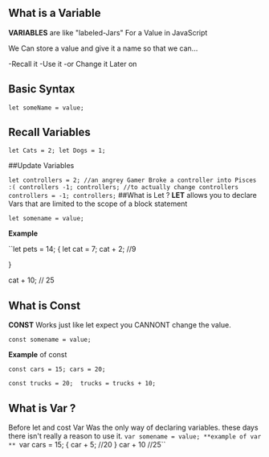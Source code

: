 ## What is a Variable

**VARIABLES** are like "labeled-Jars" For a Value in JavaScript

We Can store a value and give it a name so that we can...

-Recall it 
-Use it
-or Change it Later on

## Basic Syntax

``let someName = value;``
## Recall Variables

``let Cats = 2;
  let Dogs = 1;``
  
##Update Variables

``let controllers = 2;
//an angrey Gamer Broke a controller into Pisces :(
controllers -1;
controllers;
//to actually change controllers 
controllers = -1;
controllers;``
##What is Let ?
**LET** allows you to declare Vars that are limited to the scope of a block statement

``let somename = value;``

**Example** 

``let pets = 14;
  {
     let cat = 7;
     cat + 2; //9
  
  }  
     
cat + 10; // 25

## What is Const 

**CONST** Works just like let expect you CANNONT change the value.

``const somename = value;``

**Example** of const

``const cars = 15;
  cars = 20; ``
  
  ``const trucks = 20; 
    trucks = trucks + 10;``
## What is Var ? 

Before let and cost Var Was the only way of declaring variables. these days there isn't really a reason to use it.
``var somename = value;
**example of var **
``var cars = 15;
  {
    car + 5; //20
  }
  car + 10 //25``
    
